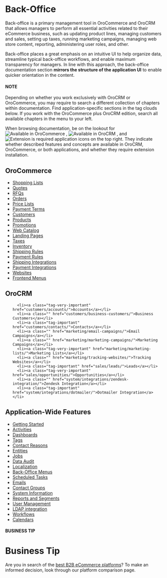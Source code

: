 <!-- meta: description = Back-office manuals for the OroCommerce and OroCRM users -->

# Back-Office

Back-office is a primary management tool in OroCommerce and OroCRM that allows managers to perform all essential activities related to their eCommerce business, such as updating product lines, managing customers and sales, setting up taxes, running marketing campaigns, managing web store content, reporting, administering user roles, and other.

Back-office places a great emphasis on an intuitive UI to help organize data, streamline typical back-office workflows, and enable maximum transparency for managers. In line with this approach, the back-office documentation section **mirrors the structure of the application UI** to enable quicker orientation in the content.

#### NOTE
Depending on whether you work exclusively with OroCRM or OroCommerce, you may require to search a different collection of chapters within documentation. Find application-specific sections in the tag clouds below. If you work with the OroCommerce plus OroCRM edition, search all available chapters in the menu to your left.

When browsing documentation, be on the lookout for  ![Available in OroCommerce](user/img/doctypes/commerce-icon-logo.png)  ,  ![Available in OroCRM](user/img/doctypes/crm-icon-logo.png) , and ![Extension is required](user/img/doctypes/extension-icon-logo.png)  application icons on the top right. They indicate whether described features and concepts are available in OroCRM, OroCommerce, or both applications, and whether they require extension installation.

<h2>OroCommerce</h2>

   <ul class="tag-cloud">
      <li><a class="tag-important" href="sales/shopping-lists/">Shopping Lists</a></li>
      <li><a class="" href="sales/quotes/">Quotes</a></li>
      <li><a class="tag-important" href="sales/rfq/">RFQs</a></li>
      <li><a class="tag-very-important" href="sales/orders/">Orders</a></li>
      <li><a class="" href="sales/price-lists/">Price Lists</a></li>
      <li><a class="" href="sales/payment-terms/">Payment Terms</a></li>
      <li><a class="tag-important" href="customers/customers/">Customers</a></li>
      <li><a class="tag-very-important" href="products/products/">Products</a></li>
      <li><a class="" href="marketing/promotions/">Promotions</a></li>
      <li><a class="tag-very-important" href="marketing/web-catalogs/">Web Catalog</a></li>
      <li><a class="" href="marketing/landing-pages/">Landing Pages</a></li>
      <li><a class="tag-important" href="taxes/">Taxes</a></li>
      <li><a class="tag-very-important" href="inventory/">Inventory</a></li>
      <li><a class="tag-important" href="system/shipping-rules/">Shipping Rules</a></li>
      <li><a class="" href="system/payment-rules/">Payment Rules</a></li>
      <li><a class="" href="system/integrations/shipping-integration/">Shipping Integrations</a></li>
      <li><a class="" href="system/integrations/payment-integration/">Payment Integrations</a></li>
      <li><a class="tag-very-important" href="system/websites/">Websites</a></li>
      <li><a class="" href="system/frontend-menus/">Frontend Menus</a></li>
   </ul><h2>OroCRM</h2>

   <ul class="tag-cloud">

      <li><a class="tag-very-important" href="customers/accounts/">Accounts</a></li>
      <li><a class="" href="customers/business-customers/">Business Customers</a></li>
      <li><a class="tag-important" href="customers/contacts/">Contacts</a></li>
      <li><a class="" href="marketing/email-campaigns/">Email Campaigns</a></li>
      <li><a class="" href="marketing/marketing-campaigns/">Marketing Campaigns</a></li>
      <li><a class="tag-very-important" href="marketing/marketing-lists/">Marketing Lists</a></li>
      <li><a class="" href="marketing/tracking-websites/">Tracking Websites</a></li>
      <li><a class="tag-important" href="sales/leads/">Leads</a></li>
      <li><a class="tag-very-important" href="sales/opportunities/">Opportunities</a></li>
      <li><a class="" href="system/integrations/zendesk-integration/">Zendesk Integration</a></li>
      <li><a class="tag-important" href="system/integrations/dotmailer/">Dotmailer Integration</a></li>
   </ul><h2>Application-Wide Features</h2>

   <ul class="tag-cloud">
      <li><a class="tag-very-important" href="getting-started/">Getting Started</a></li>
      <li><a class="" href="activities/">Activities</a></li>
      <li><a class="tag-very-important" href="dashboards/">Dashboards</a></li>
      <li><a class="" href="system/tags-management/">Tags</a></li>
      <li><a class="" href="system/contact-reasons/">Contact Reasons</a></li>
      <li><a class="tag-very-important" href="system/entities/">Entities</a></li>
      <li><a class="" href="system/jobs/">Jobs</a></li>
      <li><a class="" href="system/data-audit/">Data Audit</a></li>
      <li><a class="tag-very-important" href="system/localization/">Localization</a></li>
      <li><a class="tag" href="system/menus/">Back-Office Menus</a></li>
      <li><a class="" href="system/scheduled-tasks/">Scheduled Tasks</a></li>
      <li><a class="tag-important" href="system/emails/">Emails</a></li>
      <li><a class="" href="system/contact-groups/">Contact Groups</a></li>
      <li><a class="tag" href="system/system-information/">System Information</a></li>
      <li><a class="tag-important" href="reports-segments/">Reports and Segments</a></li>
      <li><a class="tag-very-important" href="system/user-management/">User Management</a></li>
      <li><a class="" href="system/integrations/ldap-integration/">LDAP integration</a></li>
      <li><a class="tag-important" href="system/workflows/">Workflows</a></li>
      <li><a class="" href="system/system-calendars/">Calendars</a></li>
   </ul>

#### BUSINESS TIP
# Business Tip

Are you in search of the <a href="https://oroinc.com/b2b-ecommerce/b2b-ecommerce-comparison" target="_blank">best B2B eCommerce platforms</a>? To make an informed decision, look through our platform comparison page.

<!-- fa-bars = fa-navicon -->
<!-- Ic Tiles is used as Set As Default in saved views, and as tiles in display layout options -->
<!-- IcPencil refers to Rename in Commerce and Inline Editing in CRM -->
<!-- Check mark in the square. -->
<!-- SortDesc is also used as drop-down arrow -->
